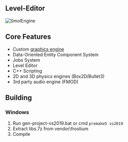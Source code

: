 ## Level-Editor
![SmolEngine](https://i.imgur.com/gzBroKL.png)
## Core Features

- Custom [graphics engine](https://github.com/YellowDummy/Frostium3D)
- Data-Oriented Entity Component System
- Jobs System
- Level Editor
- C++ Scripting
- 2D and 3D physics engines (Box2D/Bullet3)
- 3rd party audio engine (FMOD)

## Building
### Windows
1. Run gen-project-vs2019.bat or cmd ```premake5 vs2019```
2. Extract libs.7z from vendor\frostium
3. Compile
